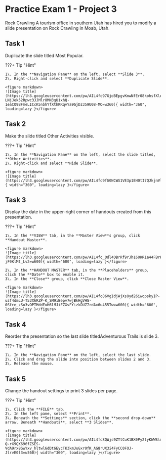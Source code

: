 # Practice Exam 1 - Project 3

Rock Crawling
A tourism office in southern Utah has hired you to modify a slide presentation on Rock Crawling in Moab, Utah.  

## Task 1
 
Duplicate the slide titled Most Popular.  

???+ Tip "Hint"

    1\. In the **Navigation Pane** on the left, select **Slide 3**.  
    2\. Right-click and select **Duplicate Slide**.  
    
    <figure markdown>
    ![Image title](https://lh3.googleusercontent.com/pw/AIL4fc97GjoBEpgvKmwNfEr08kohsfXlqv9igQUF6OmPKw-LNjJek52Rpwc3JJMlr8MN3gU1xhQ-1eaCO9BFmeLICcK5nbhYfXthKRqvYa9GjDz359U08-MO=w360){ width="360", loading=lazy }</figure>

## Task 2

Make the slide titled Other Activities visible.  

???+ Tip "Hint"

    1\. In the **Navigation Pane** on the left, select the slide titled, **Other Activities**.  
    2\. Right-click and select **Hide Slide**.  
    
    <figure markdown>
    ![Image title](https://lh3.googleusercontent.com/pw/AIL4fc9fG0NCWS1VE3p1EH0tI7QJkjnVl1zyYTTfv983vjMK2SfeRRfYlOM2Amwyp0cIct2oHGpa7gEtMjZf0REhT8ryxic9QIydW8ujNxegX41DLMDosCQV=w360){ width="360", loading=lazy }</figure>

## Task 3

Display the date in the upper-right corner of handouts created from this presentation.  

???+ Tip "Hint"

    1\. In the **VIEW** tab, in the **Master View**s group, click **Handout Master**.  

    <figure markdown>
    ![Image title](https://lh3.googleusercontent.com/pw/AIL4fc_Odl4OBrRf9rJh160KR1a44FBrK2vHaVPFbOtElo4DB7IyOnonHDSKWgemTYRPuxuc1uqGefve3Z1ak1Pt2wiELk03l4CyE8hBeoP_-jF0KlMt_Lv2=w600){ width="600", loading=lazy }</figure>

    2\. In the **HANDOUT MASTER** tab, in the **Placeholders** group, click the **Date** box to enable it.  
    3\. In the **Close** group, click **Close Master View**.  
    
    <figure markdown>
    ![Image title](https://lh3.googleusercontent.com/pw/AIL4fc86VgIdjAjXs0yd26iwopskyIP-uzf4dmLU-T53X6RZP-K_SM9iBepv7wjBkHgVHG-0Sfre_zSu3vOPTMddEuH6lMJiFZXvFYizkDUZ7rdAx6u455Tw=w600){ width="600", loading=lazy }</figure>

## Task 4

Reorder the presentation so the last slide titledAdventurous Trails is slide 3.  

???+ Tip "Hint"

    1\. In the **Navigation Pane** on the left, select the last slide.  
    2\. Click and drag the slide into position between slides 2 and 3.  
    3\. Release the mouse.  

## Task 5

Change the handout settings to print 3 slides per page.  

???+ Tip "Hint"

    1\. Click the **FILE** tab.  
    2\. In the left pane, select **Print**.  
    3\. Beneath the **Settings** section, click the **second drop-down** arrow. Beneath **Handouts**, select **3 Slides**.  

    <figure markdown>
    ![Image title](https://lh3.googleusercontent.com/pw/AIL4fc8QWjs9ZTtCuK1BX0Py2tyKWWSlmz40n-Q-rX9QX696fZSES-VdA9rx8GwYxv_hltwl6dDt6EycTK3kmJuGxr0fK_AG8rUX3i4FyCC0FOJ-JlrvE0l3=w360){ width="360", loading=lazy }</figure>
